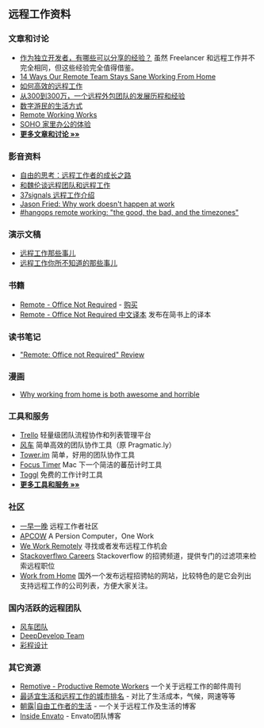 ## 远程工作资料

### 文章和讨论

 - [作为独立开发者，有哪些可以分享的经验？](http://zhi.hu/6UOH)
   虽然 Freelancer 和远程工作并不完全相同，但这些经验完全值得借鉴。
 - [14 Ways Our Remote Team Stays Sane Working From Home](https://www.groovehq.com/blog/staying-sane-working-solo)
 - [如何高效的远程工作](http://yizaoyiwan.com/discussion/72/)
 - [从300到300万，一个远程外包团队的发展历程和经验](http://yizaoyiwan.com/discussion/79/%E4%BB%8E300%E5%88%B0300%E4%B8%87-%E4%B8%80%E4%B8%AA%E8%BF%9C%E7%A8%8B%E5%A4%96%E5%8C%85%E5%9B%A2%E9%98%9F%E7%9A%84%E5%8F%91%E5%B1%95%E5%8E%86%E7%A8%8B%E5%92%8C%E7%BB%8F%E9%AA%8C/p1)
 - [数字游民的生活方式](http://yizaoyiwan.com/discussion/46/)
 - [Remote Working Works](http://www.infoq.com/cn/articles/remote-working-works)
 - [SOHO 家里办公的体验](http://yafeilee.me/blogs/5357caa16c69344c0c0b0000)
 - [**更多文章和讨论 »»**](articles.md)

### 影音资料

 - [自由的思考：远程工作者的成长之路](http://teahour.fm/2014/11/25/thoughts-about-remote-life.html)
 - [和魏伦谈远程团队和远程工作](http://teahour.fm/2013/10/21/talking-remote-work-with-allen-wei.html)
 - [37signals 远程工作介绍](http://v.youku.com/v_show/id_XNjI1MzQzNTg0.html)
 - [Jason Fried: Why work doesn't happen at work](http://www.youtube.com/watch?feature=player_embedded&v=5XD2kNopsUs)
 - [#hangops remote working: "the good, the bad, and the timezones"](http://www.youtube.com/watch?v=xMxQRUrbttY&feature=youtu.be)
 
### 演示文稿

 - [远程工作那些事儿](https://speakerdeck.com/yorzi/yuan-cheng-gong-zuo-na-xie-shi-er)
 - [远程工作你所不知道的那些事儿](http://vdisk.weibo.com/s/zby-x0TZj2PEy/1378093426)

### 书籍

 - [Remote - Office Not Required](http://37signals.com/remote) - [购买](http://www.amazon.com/Remote-Office-Not-Required/dp/0804137501)
 - [Remote - Office Not Required 中文译本](http://jianshu.io/notebooks/41672/latest) 发布在简书上的译本

### 读书笔记

 - ["Remote: Office not Required" Review](http://robertgreiner.com/2013/11/remote-office-not-required-review/)

### 漫画

 - [Why working from home is both awesome and horrible](http://theoatmeal.com/comics/working_home)

### 工具和服务

 - [Trello](https://trello.com/) 轻量级团队流程协作和列表管理平台
 - [风车](https://fengche.co/) 简单高效的团队协作工具（原 Pragmatic.ly）
 - [Tower.im](https://tower.im/) 简单，好用的团队协作工具
 - [Focus Timer](http://goo.gl/607XJa) Mac 下一个简洁的蕃茄计时工具
 - [Toggl](https://toggl.com/) 免费的工作计时工具
 - [**更多工具和服务 »»**](tools.md)

### 社区

 - [一早一晚](http://yizaoyiwan.com/) 远程工作者社区
 - [APCOW](http://www.apcow.com) A Persion Computer，One Work 
 - [We Work Remotely](https://weworkremotely.com/) 寻找或者发布远程工作机会
 - [Stackoverflwo Careers](http://careers.stackoverflow.com/jobs?allowsremote=true) Stackoverflow 的招骋频道，提供专门的过滤项来检索远程职位
 - [Work from Home](https://www.wfh.io/)
   国外一个发布远程招骋帖的网站，比较特色的是它会列出支持远程工作的公司列表，方便大家关注。

### 国内活跃的远程团队

 - [风车团队](https://fengcheco.com/about)
 - [DeepDevelop Team](http://deepdevelop.com/)
 - [彩程设计](https://tower.im/about_us)

### 其它资源

- [Remotive - Productive Remote Workers](https://remoteworking.curated.co/) 一个关于远程工作的邮件周刊
- [最适宜生活和远程工作的城市排名](http://nomadlist.io/) - 对比了生活成本，气候，网速等等
- [朝露|自由工作者的生活](http://www.littledew.com/) - 一个关于远程工作及生活的博客
- [Inside Envato](http://inside.envato.com/) - Envato团队博客


